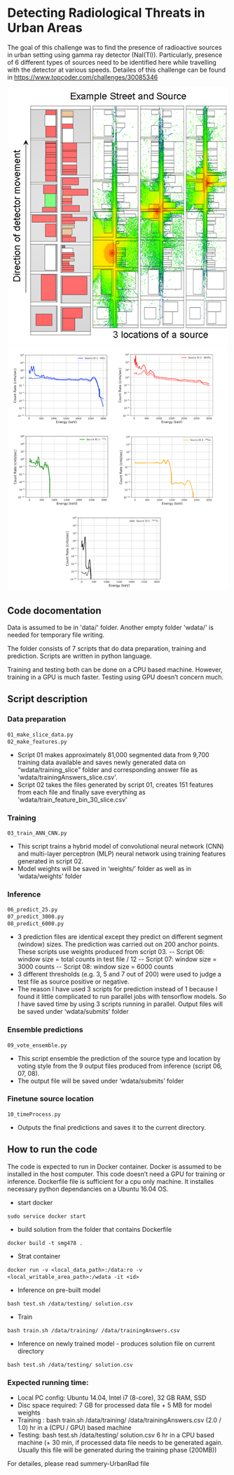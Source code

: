 [//]: # (Image References)
[image1]: ./res/img1.png
[image2]: ./res/img2.png
[image3]: ./res/img3.png
[image4]: ./res/img4.png



# Detecting Radiological Threats in Urban Areas
The goal of this challenge was to find the presence of radioactive sources in urban setting using gamma ray detector (NaI(Tl)). Particularly, presence of 6 different types of sources need to be identified here while travelling with the detector at various speeds. Detailes of this challenge can be found in https://www.topcoder.com/challenges/30085346

![alt text][image1]
![alt text][image2]



## Code docomentation

Data is assumed to be in 'data/' folder. Another empty folder 'wdata/' is needed for temporary file writing.

The folder consists of 7 scripts that do data preparation, training and prediction. Scripts are written in python language.

Training and testing both can be done on a CPU based machine. However, training in a GPU is much faster. Testing using GPU doesn’t concern much.


## Script description

### Data preparation
```
01_make_slice_data.py
02_make_features.py
```
- Script 01 makes approximately 81,000 segmented data from 9,700 training data available and saves newly generated data on “wdata/training_slice” folder and corresponding answer file as 'wdata/trainingAnswers_slice.csv'.
- Script 02  takes the files generated by script 01, creates 151 features from each file and finally save everything as 'wdata/train_feature_bin_30_slice.csv'

### Training
```
03_train_ANN_CNN.py
```

- This script trains a hybrid model of convolutional neural network (CNN) and multi-layer perceptron (MLP) neural network using training features generated in script 02.
- Model weights will be saved in ‘weights/’ folder as well as in ‘wdata/weights’ folder

### Inference
```
06_predict_25.py
07_predict_3000.py
08_predict_6000.py
```

- 3 prediction files are identical except they predict on different segment (window) sizes. The prediction was carried out on 200 anchor points. These scripts use weights produced from script 03.
-- Script 06: window size = total counts in test file / 12
-- Script 07: window size = 3000 counts
-- Script 08: window size = 6000 counts
- 3 different thresholds (e.g. 3, 5 and 7 out of 200) were used to judge a test file as source positive or negative.
- The reason I have used 3 scripts for prediction instead of 1 because I found it little complicated to run parallel jobs with tensorflow models. So I have saved time by using 3 scripts running in parallel.
Output files will be saved under ‘wdata/submits’ folder

### Ensemble predictions
```
09_vote_ensemble.py
```
- This script ensemble the prediction of the source type and location by voting style from the 9 output files produced from inference (script 06, 07, 08).
- The output file will be saved under ‘wdata/submits’ folder

### Finetune source location
```
10_timeProcess.py
```

- Outputs the final predictions and saves it to the current directory.


## How to run the code

The code is expected to run in Docker container. Docker is assumed to be installed in the host computer. This code doesn’t  need a GPU for training or inference. Dockerfile file is sufficient for a cpu only machine. It installes necessary python dependancies on a Ubuntu 16.04 OS.

- start docker
```
sudo service docker start
```
- build solution from the folder that contains Dockerfile
```
docker build -t smg478 .
```
- Strat container
```
docker run -v <local_data_path>:/data:ro -v <local_writable_area_path>:/wdata -it <id>
```
- Inference on pre-built model
```
bash test.sh /data/testing/ solution.csv
```
- Train
```
bash train.sh /data/training/ /data/trainingAnswers.csv
```
- Inference on newly trained model - produces solution file on current directory
```
bash test.sh /data/testing/ solution.csv
```

### Expected running time:
- Local PC config: Ubuntu 14.04, Intel i7 (8-core), 32 GB RAM, SSD
- Disc space required: 7 GB for processed data file + 5 MB for model weights
- Training : bash train.sh /data/training/ /data/trainingAnswers.csv
 (2.0 / 1.0) hr in a (CPU / GPU) based machine
- Testing: bash test.sh /data/testing/ solution.csv
6 hr in a CPU based machine (+ 30 min, if processed data file needs to be generated again. Usually this file will be generated during the training phase (200MB))

For detailes, please read summery-UrbanRad file
